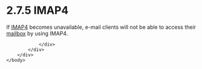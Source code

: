 <html dir="LTR" xmlns:mshelp="http://msdn.microsoft.com/mshelp" xmlns:ddue="http://ddue.schemas.microsoft.com/authoring/2003/5" xmlns:xlink="http://www.w3.org/1999/xlink" xmlns:tool="http://www.microsoft.com/tooltip">
    <head>
        <meta http-equiv="Content-Type" content="text/html; CHARSET=utf-8"></meta>
        <meta name="save" content="history"></meta>
        <title>2.7.5 IMAP4</title>
        <xml>
            <mshelp:toctitle title="2.7.5 IMAP4"></mshelp:toctitle>
            <mshelp:rltitle title="[MS-OXPROTO]: IMAP4"></mshelp:rltitle>
            <mshelp:keyword index="A" term="89d6ed96-4e86-424c-9d2e-9650f8425a2e"></mshelp:keyword>
            <mshelp:attr name="DCSext.ContentType" value="open specification"></mshelp:attr>
            <mshelp:attr name="AssetID" value="89d6ed96-4e86-424c-9d2e-9650f8425a2e"></mshelp:attr>
            <mshelp:attr name="TopicType" value="kbRef"></mshelp:attr>
            <mshelp:attr name="DCSext.Title" value="[MS-OXPROTO]: IMAP4" />
        </xml>
    </head>
    <body>
        <div id="header">
            <h1 class="heading">2.7.5 IMAP4</h1>
        </div>
        <div id="mainSection">
            <div id="mainBody">
                <div id="allHistory" class="saveHistory"></div>
                <div id="sectionSection0" class="section" name="collapseableSection">
                    

<p>If <a href="f888c37a-d994-4b91-96a5-e88cfbd66bd6.htm#gt_ee8c9703-9e1d-43bc-9491-03050a18ff7f">IMAP4</a>
becomes unavailable, e-mail clients will not be able to access their <a href="f888c37a-d994-4b91-96a5-e88cfbd66bd6.htm#gt_d3ad0e15-adc9-4174-bacf-d929b57278b3">mailbox</a> by using IMAP4. </p>


                </div>
            </div>
        </div>
    </body>
</html>